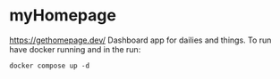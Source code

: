 # myHomepage
https://gethomepage.dev/
Dashboard app for dailies and things.
To run have docker running and in the run:
```
docker compose up -d
```
